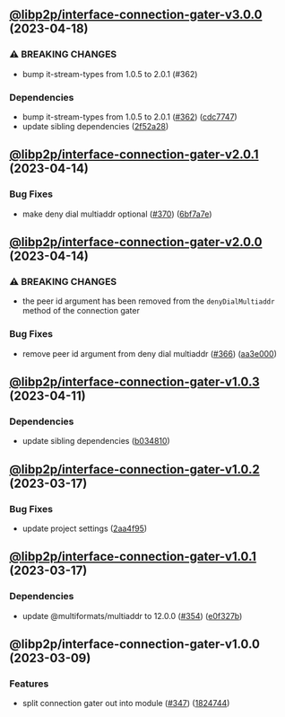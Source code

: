## [@libp2p/interface-connection-gater-v3.0.0](https://github.com/libp2p/js-libp2p-interfaces/compare/@libp2p/interface-connection-gater-v2.0.1...@libp2p/interface-connection-gater-v3.0.0) (2023-04-18)


### ⚠ BREAKING CHANGES

* bump it-stream-types from 1.0.5 to 2.0.1 (#362)

### Dependencies

* bump it-stream-types from 1.0.5 to 2.0.1 ([#362](https://github.com/libp2p/js-libp2p-interfaces/issues/362)) ([cdc7747](https://github.com/libp2p/js-libp2p-interfaces/commit/cdc774792beead63e0ded96bd6c23de0335a49e3))
* update sibling dependencies ([2f52a28](https://github.com/libp2p/js-libp2p-interfaces/commit/2f52a284b59c0a88b040f86da1f5d3f044727f2c))

## [@libp2p/interface-connection-gater-v2.0.1](https://github.com/libp2p/js-libp2p-interfaces/compare/@libp2p/interface-connection-gater-v2.0.0...@libp2p/interface-connection-gater-v2.0.1) (2023-04-14)


### Bug Fixes

* make deny dial multiaddr optional ([#370](https://github.com/libp2p/js-libp2p-interfaces/issues/370)) ([6bf7a7e](https://github.com/libp2p/js-libp2p-interfaces/commit/6bf7a7e9fe2a77a43c5ddf114c26c4978c579d46))

## [@libp2p/interface-connection-gater-v2.0.0](https://github.com/libp2p/js-libp2p-interfaces/compare/@libp2p/interface-connection-gater-v1.0.3...@libp2p/interface-connection-gater-v2.0.0) (2023-04-14)


### ⚠ BREAKING CHANGES

* the peer id argument has been removed from the `denyDialMultiaddr` method of the connection gater

### Bug Fixes

* remove peer id argument from deny dial multiaddr ([#366](https://github.com/libp2p/js-libp2p-interfaces/issues/366)) ([aa3e000](https://github.com/libp2p/js-libp2p-interfaces/commit/aa3e0008a94d943df961da7756bf4cf6862bd4c1))

## [@libp2p/interface-connection-gater-v1.0.3](https://github.com/libp2p/js-libp2p-interfaces/compare/@libp2p/interface-connection-gater-v1.0.2...@libp2p/interface-connection-gater-v1.0.3) (2023-04-11)


### Dependencies

* update sibling dependencies ([b034810](https://github.com/libp2p/js-libp2p-interfaces/commit/b0348102e41dc18166e70063f4708a2b3544f4b6))

## [@libp2p/interface-connection-gater-v1.0.2](https://github.com/libp2p/js-libp2p-interfaces/compare/@libp2p/interface-connection-gater-v1.0.1...@libp2p/interface-connection-gater-v1.0.2) (2023-03-17)


### Bug Fixes

* update project settings ([2aa4f95](https://github.com/libp2p/js-libp2p-interfaces/commit/2aa4f9583fb8ff9b53c51ebb6b81f72d69a1748d))

## [@libp2p/interface-connection-gater-v1.0.1](https://github.com/libp2p/js-libp2p-interfaces/compare/@libp2p/interface-connection-gater-v1.0.0...@libp2p/interface-connection-gater-v1.0.1) (2023-03-17)


### Dependencies

* update @multiformats/multiaddr to 12.0.0 ([#354](https://github.com/libp2p/js-libp2p-interfaces/issues/354)) ([e0f327b](https://github.com/libp2p/js-libp2p-interfaces/commit/e0f327b5d54e240feabadce21a841629d633ec5e))

## @libp2p/interface-connection-gater-v1.0.0 (2023-03-09)


### Features

* split connection gater out into module ([#347](https://github.com/libp2p/js-libp2p-interfaces/issues/347)) ([1824744](https://github.com/libp2p/js-libp2p-interfaces/commit/18247442aa64c809d9e101ccbd0067ce48bdb80f))
